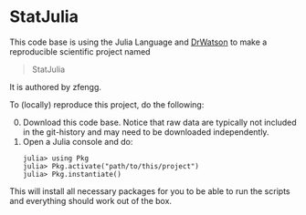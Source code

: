 # StatJulia

This code base is using the Julia Language and [DrWatson](https://juliadynamics.github.io/DrWatson.jl/stable/)
to make a reproducible scientific project named
> StatJulia

It is authored by zfengg.

To (locally) reproduce this project, do the following:

0. Download this code base. Notice that raw data are typically not included in the
   git-history and may need to be downloaded independently.
1. Open a Julia console and do:
   ```
   julia> using Pkg
   julia> Pkg.activate("path/to/this/project")
   julia> Pkg.instantiate()
   ```

This will install all necessary packages for you to be able to run the scripts and
everything should work out of the box.
